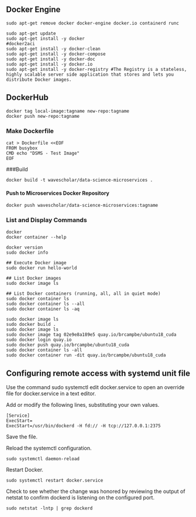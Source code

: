
## Docker Engine

```
sudo apt-get remove docker docker-engine docker.io containerd runc

sudo apt-get update
sudo apt-get install -y docker           
#docker2aci       
sudo apt-get install -y docker-clean     
sudo apt-get install -y docker-compose   
sudo apt-get install -y docker-doc       
sudo apt-get install -y docker.io        
sudo apt-get install -y docker-registry #The Registry is a stateless, highly scalable server side application that stores and lets you distribute Docker images.
```

## DockerHub

```
docker tag local-image:tagname new-repo:tagname
docker push new-repo:tagname
```

### Make Dockerfile
```
cat > Dockerfile <<EOF
FROM busybox
CMD echo "DSMS - Test Image"
EOF
```
###Build
```
docker build -t wavescholar/data-science-microservices .
```
#### Push to Microservices Docker Repository
```
docker push wavescholar/data-science-microservices:tagname
```

### List and Display Commands

```
docker
docker container --help

docker version
sudo docker info

## Execute Docker image
sudo docker run hello-world

## List Docker images
sudo docker image ls

## List Docker containers (running, all, all in quiet mode)
sudo docker container ls
sudo docker container ls --all
sudo docker container ls -aq
```

```
sudo docker image ls
sudo docker build .
sudo docker image ls
sudo docker image tag 02e9e8a189e5 quay.io/brcampbe/ubuntu18_cuda
sudo docker login quay.io
sudo docker push quay.io/brcampbe/ubuntu18_cuda
sudo docker container ls -all
sudo docker container run -dit quay.io/brcampbe/ubuntu18_cuda
```



## Configuring remote access with systemd unit file

Use the command sudo systemctl edit docker.service to open an override file for docker.service in a text editor.

Add or modify the following lines, substituting your own values.

```
[Service]
ExecStart=
ExecStart=/usr/bin/dockerd -H fd:// -H tcp://127.0.0.1:2375
```

Save the file.

Reload the systemctl configuration.

```
sudo systemctl daemon-reload
```

Restart Docker.

```
sudo systemctl restart docker.service
```

Check to see whether the change was honored by reviewing the output of netstat to confirm dockerd is listening on the configured port.

```
sudo netstat -lntp | grep dockerd
```
